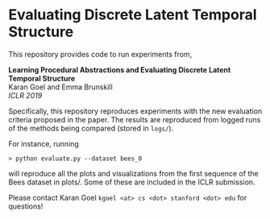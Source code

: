 # Evaluating Discrete Latent Temporal Structure

This repository provides code to run experiments from,
 
**Learning Procedural Abstractions and Evaluating Discrete Latent Temporal Structure**  
Karan Goel and Emma Brunskill  
_ICLR 2019_

Specifically, this repository reproduces experiments with the new evaluation criteria proposed in the paper. 
The results are reproduced from logged runs of the methods being compared (stored in ``logs/``).

For instance, running   

``> python evaluate.py --dataset bees_0``
  
will reproduce all the plots and visualizations from the first sequence of the Bees dataset in plots/. Some
of these are included in the ICLR submission.


Please contact Karan Goel ``kgoel <at> cs <dot> stanford <dot> edu`` for questions!